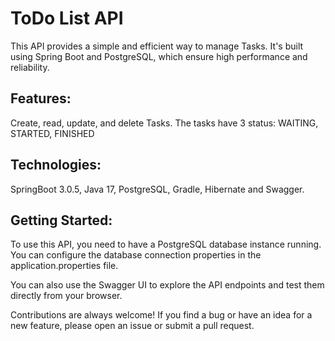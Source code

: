 # ToDo List API

This API provides a simple and efficient way to manage Tasks. It's built using Spring Boot and PostgreSQL, which ensure high performance and reliability.

## Features:
Create, read, update, and delete Tasks.
The tasks have 3 status: WAITING, STARTED, FINISHED

## Technologies:
SpringBoot 3.0.5,
Java 17,
PostgreSQL,
Gradle,
Hibernate and
Swagger.

## Getting Started:
To use this API, you need to have a PostgreSQL database instance running. You can configure the database connection properties in the application.properties file.

You can also use the Swagger UI to explore the API endpoints and test them directly from your browser.

Contributions are always welcome! If you find a bug or have an idea for a new feature, please open an issue or submit a pull request.
